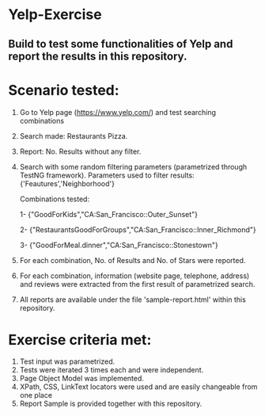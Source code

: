 # Yelp-Exercise
Build to test some functionalities of Yelp and report the results in this repository.
--------------------------------------------------------------------------------------
# Scenario tested:

1) Go to Yelp page (https://www.yelp.com/) and test searching combinations 
2) Search made: Restaurants Pizza.
3) Report: No. Results without any filter.
4) Search with some random filtering parameters (parametrized through TestNG framework). Parameters used to filter results: {'Feautures','Neighborhood'}
    
    Combinations tested:
    
      1- {"GoodForKids","CA:San_Francisco::Outer_Sunset"}
      
      2- {"RestaurantsGoodForGroups","CA:San_Francisco::Inner_Richmond"}
      
      3- {"GoodForMeal.dinner","CA:San_Francisco::Stonestown"}
      
5) For each combination, No. of Results and No. of Stars were reported.
6) For each combination, information (website page, telephone, address) and reviews were extracted from the first result of parametrized search.
7) All reports are available under the file 'sample-report.html' within this repository.


# Exercise criteria met:

1) Test input was parametrized.
2) Tests were iterated 3 times each and were independent.
3) Page Object Model was implemented.
4) XPath, CSS, LinkText locators were used and are easily changeable from one place
5) Report Sample is provided together with this repository.
 

